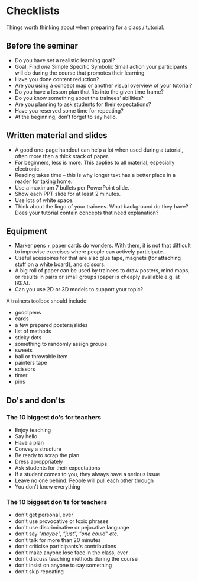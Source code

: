 # Checklists

Things worth thinking about when preparing for a class / tutorial.

## Before the seminar

* Do you have set a realistic learning goal?
* Goal: Find *one* Simple Specific Symbolic Small action your participants will do during the course that promotes their learning
* Have you done content reduction?
* Are you using a concept map or another visual overview of your tutorial?
* Do you have a lesson plan that fits into the given time frame?
* Do you know something about the trainees’ abilities?
* Are you planning to ask students for their expectations?
* Have you reserved some time for repeating?
* At the beginning, don’t forget to say hello.

## Written material and slides

* A good one-page handout can help a lot when used during a tutorial, often more than a thick stack of paper.
* For beginners, less is more. This applies to all material, especially electronic.
* Reading takes time – this is why longer text has a better place in a reader for taking home.
* Use a maximum 7 bullets per PowerPoint slide.
* Show each PPT slide for at least 2 minutes.
* Use lots of white space.
* Think about the lingo of your trainees. What background do they have? Does your tutorial contain concepts that need explanation?

## Equipment

* Marker pens + paper cards do wonders. With them, it is not that difficult to improvise exercises where people can actively participate.
* Useful acessoires for that are also glue tape, magnets (for attaching stuff on a white board), and scissors.
* A big roll of paper can be used by trainees to draw posters, mind maps, or results in pairs or small groups (paper is cheaply available e.g. at IKEA).
* Can you use 2D or 3D models to support your topic?

A trainers toolbox should include:

* good pens
* cards
* a few prepared posters/slides
* list of methods
* sticky dots
* something to randomly assign groups
* sweets
* ball or throwable item
* painters tape
* scissors
* timer
* pins


## Do's and don'ts

### The 10 biggest do's for teachers

* Enjoy teaching
* Say hello
* Have a plan
* Convey a structure
* Be ready to scrap the plan
* Dress aproppriately
* Ask students for their expectations
* If a student comes to you, they always have a serious issue
* Leave no one behind. People will pull each other through
* You don't know everything

### The 10 biggest don'ts for teachers

* don't get personal, ever
* don't use provocative or toxic phrases
* don't use discriminative or pejorative language
* don't say *"maybe", "just", "one could" etc.*
* don't talk for more than 20 minutes
* don't criticise participants's contributions
* don't make anyone lose face in the class, ever
* don't discuss teaching methods during the course
* don't insist on anyone to say something
* don't skip repeating
